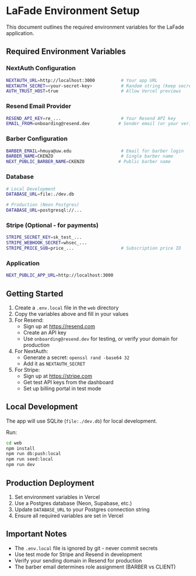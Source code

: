 # LaFade Environment Setup

This document outlines the required environment variables for the LaFade application.

## Required Environment Variables

### NextAuth Configuration
```bash
NEXTAUTH_URL=http://localhost:3000          # Your app URL
NEXTAUTH_SECRET=<your-secret-key>           # Random string (keep secret!)
AUTH_TRUST_HOST=true                        # Allow Vercel previews
```

### Resend Email Provider
```bash
RESEND_API_KEY=re_...                       # Your Resend API key
EMAIL_FROM=onboarding@resend.dev           # Sender email (or your verified domain)
```

### Barber Configuration
```bash
BARBER_EMAIL=hmuya@uw.edu                   # Email for barber login
BARBER_NAME=CKENZO                          # Single barber name
NEXT_PUBLIC_BARBER_NAME=CKENZO             # Public barber name
```

### Database
```bash
# Local Development
DATABASE_URL=file:./dev.db

# Production (Neon Postgres)
DATABASE_URL=postgresql://...
```

### Stripe (Optional - for payments)
```bash
STRIPE_SECRET_KEY=sk_test_...
STRIPE_WEBHOOK_SECRET=whsec_...
STRIPE_PRICE_SUB=price_...                  # Subscription price ID
```

### Application
```bash
NEXT_PUBLIC_APP_URL=http://localhost:3000
```

## Getting Started

1. Create a `.env.local` file in the `web` directory
2. Copy the variables above and fill in your values
3. For Resend:
   - Sign up at https://resend.com
   - Create an API key
   - Use `onboarding@resend.dev` for testing, or verify your domain for production
4. For NextAuth:
   - Generate a secret: `openssl rand -base64 32`
   - Add it as `NEXTAUTH_SECRET`
5. For Stripe:
   - Sign up at https://stripe.com
   - Get test API keys from the dashboard
   - Set up billing portal in test mode

## Local Development

The app will use SQLite (`file:./dev.db`) for local development.

Run:
```bash
cd web
npm install
npm run db:push:local
npm run seed:local
npm run dev
```

## Production Deployment

1. Set environment variables in Vercel
2. Use a Postgres database (Neon, Supabase, etc.)
3. Update `DATABASE_URL` to your Postgres connection string
4. Ensure all required variables are set in Vercel

## Important Notes

- The `.env.local` file is ignored by git - never commit secrets
- Use test mode for Stripe and Resend in development
- Verify your sending domain in Resend for production
- The barber email determines role assignment (BARBER vs CLIENT)